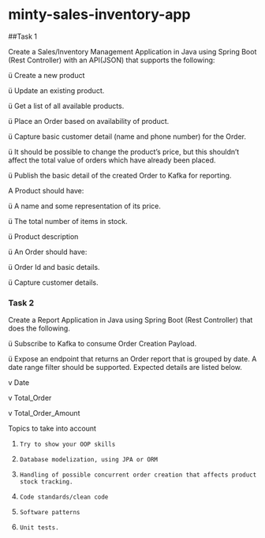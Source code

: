 # minty-sales-inventory-app
##Task 1

Create a Sales/Inventory Management Application in Java using Spring Boot (Rest Controller) with an API(JSON) that supports the following: 

ü  Create a new product 

ü  Update an existing product.

ü  Get a list of all available products.

ü  Place an Order based on availability of product.

ü  Capture basic customer detail (name and phone number) for the Order.

ü  It should be possible to change the product’s price, but this shouldn’t affect the total value of orders which have already been placed.

ü  Publish the basic detail of the created Order to Kafka for reporting.

A Product should have:

ü  A name and some representation of its price.

ü  The total number of items in stock.

ü  Product description

ü  An Order should have:

ü  Order Id and basic details.

ü  Capture customer details.


### Task 2

 Create a Report Application in Java using Spring Boot (Rest Controller) that does the following.

ü  Subscribe to Kafka to consume Order Creation Payload.

ü  Expose an endpoint that returns an Order report that is grouped by date. A date range filter should be supported. Expected details are listed below.

v  Date

v  Total_Order

v  Total_Order_Amount

 

Topics to take into account

1.     Try to show your OOP skills

2.     Database modelization, using JPA or ORM

3.     Handling of possible concurrent order creation that affects product stock tracking.

4.     Code standards/clean code

5.     Software patterns

6.     Unit tests.   
